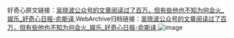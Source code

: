 好奇心原文链接：[吴晓波公众号的文章阅读过了百万，但有些他也不知为何会火_娱乐_好奇心日报-俞斯译 ](https://www.qdaily.com/articles/10490.html)
WebArchive归档链接：[吴晓波公众号的文章阅读过了百万，但有些他也不知为何会火_娱乐_好奇心日报-俞斯译 ](http://web.archive.org/web/20190623160415/https://www.qdaily.com/articles/10490.html)
![image](http://ww3.sinaimg.cn/large/007d5XDply1g3vz3fdkh5j30u06mxqv6)